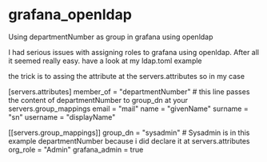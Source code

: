 # grafana_openldap
Using departmentNumber as group in grafana using openldap

I had serious issues with assigning roles to grafana using openldap. After all it seemed really easy. have a look at my ldap.toml example

the trick is to assing the attribute at the servers.attributes so in my case

[servers.attributes]
member_of = "departmentNumber" # this line passes the content of departmentNumber to group_dn at your servers.group_mappings
email =  "mail"
name = "givenName"
surname = "sn"
username = "displayName"

[[servers.group_mappings]]
group_dn = "sysadmin" # Sysadmin is in this example departmentNumber because i did declare it at servers.attributes
org_role = "Admin"
grafana_admin = true 

